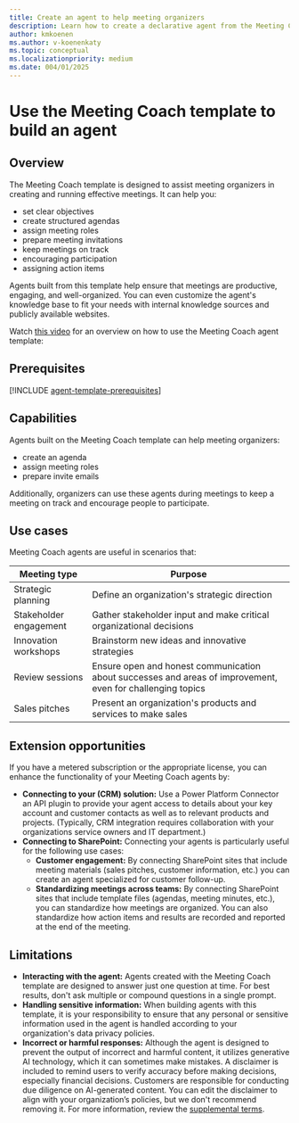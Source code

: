 ```yaml
---
title: Create an agent to help meeting organizers
description: Learn how to create a declarative agent from the Meeting Coach template in Copilot Studio agent builder
author: kmkoenen
ms.author: v-koenenkaty
ms.topic: conceptual
ms.localizationpriority: medium
ms.date: 004/01/2025
---
```


# Use the Meeting Coach template to build an agent

## Overview

The Meeting Coach template is designed to assist meeting organizers in creating and running effective meetings. It can help you:
- set clear objectives
- create structured agendas
- assign meeting roles
- prepare meeting invitations
- keep meetings on track
- encouraging participation
- assigning action items

 Agents built from this template help ensure that meetings are productive, engaging, and well-organized. You can even customize the agent's knowledge base to fit your needs with internal knowledge sources and publicly available websites.

Watch [this video](https://microsofteur.sharepoint.com/teams/OneCLS/Extensibility%20Quick%20Starts/Copilot%20for%20All%20Scenarios/Meeting%20Prep%20Agent/Videos/MeetingCoach_Build_ULUM_Rev.mp4) for an overview on how to use the Meeting Coach agent template:

## Prerequisites

[!INCLUDE [agent-template-prerequisites](includes/gent-template-prerequisites.md)]

## Capabilities

Agents built on the Meeting Coach template can help meeting organizers:

- create an agenda
- assign meeting roles
- prepare invite emails

Additionally, organizers can use these agents during meetings to keep a meeting on track and encourage people to participate.

## Use cases

Meeting Coach agents are useful in scenarios that:

| **Meeting type** | **Purpose** |
| ----------   | ----------  |
| Strategic planning   | Define an organization's strategic direction  |
| Stakeholder engagement   | Gather stakeholder input and make critical organizational decisions  |
| Innovation workshops   | Brainstorm new ideas and innovative strategies  |
| Review sessions   | Ensure open and honest communication about successes and areas of improvement, even for challenging topics  |
| Sales pitches   | Present an organization's products and services to make sales |

## Extension opportunities

If you have a metered subscription or the appropriate license, you can enhance the functionality of your Meeting Coach agents by:

- **Connecting to your (CRM) solution:** Use a Power Platform Connector an API plugin to provide your agent access to details about your key account and customer contacts as well as to relevant products and projects. (Typically, CRM integration requires collaboration with your organizations service owners and IT department.)
- **Connecting to SharePoint:** Connecting your agents is particularly useful for the following use cases:
    - **Customer engagement:** By connecting SharePoint sites that include meeting materials (sales pitches, customer information, etc.) you can create an agent specialized for customer follow-up.
    - **Standardizing meetings across teams:** By connecting SharePoint sites that include template files (agendas, meeting minutes, etc.), you can standardize how meetings are organized. You can also standardize how action items and results are recorded and reported at the end of the meeting.

## Limitations

- **Interacting with the agent:** Agents created with the Meeting Coach template are designed to answer just one question at time. For best results, don't ask multiple or compound questions in a single prompt.
- **Handling sensitive information:** When building agents with this template, it is your responsibility to ensure that any personal or sensitive information used in the agent is handled according to your organization's data privacy policies.
- **Incorrect or harmful responses:** Although the agent is designed to prevent the output of incorrect and harmful content, it utilizes generative AI technology, which it can sometimes make mistakes. A disclaimer is included to remind users to verify accuracy before making decisions, especially financial decisions. Customers are responsible for conducting due diligence on AI-generated content. You can edit the disclaimer to align with your organization’s policies, but we don't recommend removing it. For more information, review the [supplemental terms](https://www.microsoft.com/en-us/business-applications/legal/supp-powerplatform-preview/).